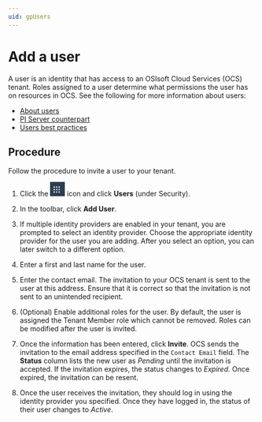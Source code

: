 ```yaml
---
uid: gpUsers
---
```

# Add a user

A user is an identity that has access to an OSIsoft Cloud Services (OCS) tenant. Roles assigned to a user determine what permissions the user has on resources in OCS. See the following for more information about users:

- [About users](xref:ccUsers)
- [PI Server counterpart](xref:ccUsers#users-pi-server)
- [Users best practices](xref:ccUsers#users-bp)

## Procedure

Follow the procedure to invite a user to your tenant.

1. Click the ![Menu icon](images/menu-icon.png) icon and click **Users** (under Security).

1. In the toolbar, click **Add User**.

1. If multiple identity providers are enabled in your tenant, you are prompted to select an identity provider. Choose the appropriate identity provider for the user you are adding. After you select an option, you can later switch to a different option.

1. Enter a first and last name for the user.  

1. Enter the contact email. The invitation to your OCS tenant is sent to the user at this address. Ensure that it is correct so that the invitation is not sent to an unintended recipient.

1. (Optional) Enable additional roles for the user. By default, the user is assigned the Tenant Member role which cannot be removed. Roles can be modified after the user is invited.

1. Once the information has been entered, click **Invite**. OCS sends the invitation to the email address specified in the `Contact Email` field. The **Status** column lists the new user as *Pending* until the invitation is accepted. If the invitation expires, the status changes to *Expired*. Once expired, the invitation can be resent.

1. Once the user receives the invitation, they should log in using the identity provider you specified. Once they have logged in, the status of their user changes to *Active*.
